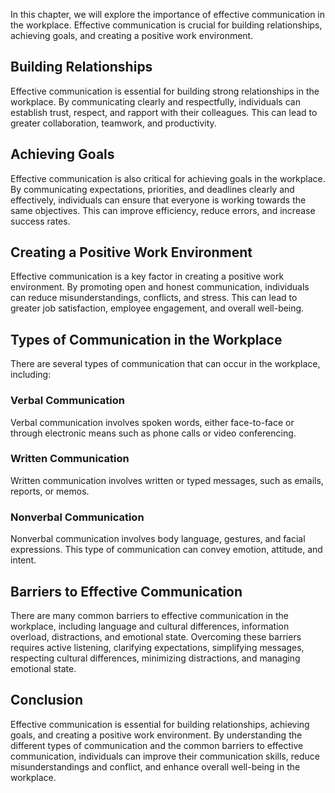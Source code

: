 
In this chapter, we will explore the importance of effective communication in the workplace. Effective communication is crucial for building relationships, achieving goals, and creating a positive work environment.

Building Relationships
----------------------

Effective communication is essential for building strong relationships in the workplace. By communicating clearly and respectfully, individuals can establish trust, respect, and rapport with their colleagues. This can lead to greater collaboration, teamwork, and productivity.

Achieving Goals
---------------

Effective communication is also critical for achieving goals in the workplace. By communicating expectations, priorities, and deadlines clearly and effectively, individuals can ensure that everyone is working towards the same objectives. This can improve efficiency, reduce errors, and increase success rates.

Creating a Positive Work Environment
------------------------------------

Effective communication is a key factor in creating a positive work environment. By promoting open and honest communication, individuals can reduce misunderstandings, conflicts, and stress. This can lead to greater job satisfaction, employee engagement, and overall well-being.

Types of Communication in the Workplace
---------------------------------------

There are several types of communication that can occur in the workplace, including:

### Verbal Communication

Verbal communication involves spoken words, either face-to-face or through electronic means such as phone calls or video conferencing.

### Written Communication

Written communication involves written or typed messages, such as emails, reports, or memos.

### Nonverbal Communication

Nonverbal communication involves body language, gestures, and facial expressions. This type of communication can convey emotion, attitude, and intent.

Barriers to Effective Communication
-----------------------------------

There are many common barriers to effective communication in the workplace, including language and cultural differences, information overload, distractions, and emotional state. Overcoming these barriers requires active listening, clarifying expectations, simplifying messages, respecting cultural differences, minimizing distractions, and managing emotional state.

Conclusion
----------

Effective communication is essential for building relationships, achieving goals, and creating a positive work environment. By understanding the different types of communication and the common barriers to effective communication, individuals can improve their communication skills, reduce misunderstandings and conflict, and enhance overall well-being in the workplace.
